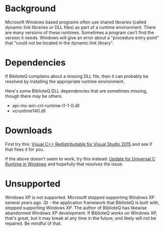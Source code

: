 # Background

Microsoft Windows based programs often use shared libraries (called dynamic link libraries or DLL files) as part of a runtime environment.  There are many versions of these runtimes.  Sometimes a program can't find the version it needs.  Windows will give an error about a "procedure entry point" that "could not be located in the dynamic link library".

# Dependencies

If BiblioteQ complains about a missing DLL file, then it can probably be resolved by installing the appropriate runtime environment.
  
Here's some BiblioteQ DLL dependencies that are sometimes missing, though there may be others.

- api-ms-win-crt-runtime-l1-1-0.dll
- vcruntime140.dll

# Downloads

First try this: [Visual C++ Redistributable for Visual Studio 2015](https://www.microsoft.com/en-us/download/details.aspx?id=48145) and see if that fixes it for you.

If the above doesn't seem to work, try this instead: [Update for Universal C Runtime in Windows](https://support.microsoft.com/en-us/help/2999226/update-for-universal-c-runtime-in-windows) and hopefully that resolves the issue.

# Unsupported

Windows XP is not supported.  Microsoft stopped supporting Windows XP several years ago.  Qt - the application framework that BiblioteQ is built with, stopped supporting Windows XP.  The author of BiblioteQ has likewise abandonned Windows XP development.  If BiblioteQ works on Windows XP, that's great, but it may break at any time in the future, and likely will not be repaired.  Be mindful of that.
